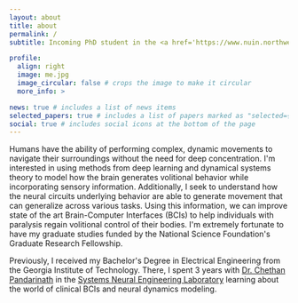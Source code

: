 ```yaml
---
layout: about
title: about
permalink: /
subtitle: Incoming PhD student in the <a href='https://www.nuin.northwestern.edu/index.html'>Northwestern University Interdepartmental Neuroscience</a> Program. 

profile:
  align: right
  image: me.jpg
  image_circular: false # crops the image to make it circular
  more_info: >

news: true # includes a list of news items
selected_papers: true # includes a list of papers marked as "selected={true}"
social: true # includes social icons at the bottom of the page
---
```


<!-- Write your biography here. Tell the world about yourself. Link to your favorite [subreddit](http://reddit.com). You can put a picture in, too. The code is already in, just name your picture `prof_pic.jpg` and put it in the `img/` folder.

Put your address / P.O. box / other info right below your picture. You can also disable any of these elements by editing `profile` property of the YAML header of your `_pages/about.md`. Edit `_bibliography/papers.bib` and Jekyll will render your [publications page](/al-folio/publications/) automatically.

Link to your social media connections, too. This theme is set up to use [Font Awesome icons](https://fontawesome.com/) and [Academicons](https://jpswalsh.github.io/academicons/), like the ones below. Add your Facebook, Twitter, LinkedIn, Google Scholar, or just disable all of them. -->

Humans have the ability of performing complex, dynamic movements to navigate their surroundings without the need for deep concentration. I'm interested in using methods from deep learning and dynamical systems theory to model how the brain generates volitional behavior while incorporating sensory information. Additionally, I seek to understand how the neural circuits underlying behavior are able to generate movement that can generalize across various tasks. Using this information, we can improve state of the art Brain-Computer Interfaces (BCIs) to help individuals with paralysis regain volitional control of their bodies. I'm extremely fortunate to have my graduate studies funded by the National Science Foundation's Graduate Research Fellowship.

Previously, I received my Bachelor's Degree in Electrical Engineering from the Georgia Institute of Technology. There, I spent 3 years with [Dr. Chethan Pandarinath](https://snel.ai/author/chethan-pandarinath-phd/) in the [Systems Neural Engineering Laboratory](https://snel.ai) learning about the world of clinical BCIs and neural dynamics modeling. 
